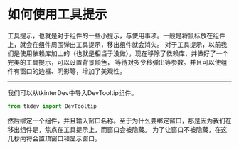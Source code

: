 # 如何使用工具提示
工具提示，也就是对于组件的一些小提示，与使用事项。一般是将鼠标放在组件上，就会在组件周围弹出工具提示，移出组件就会消失。
对于工具提示，以前我们是使用依赖库加上的（也就是相当于没做），现在移除了依赖库，并做好了一个完美的工具提示，可以设置背景颜色，
等待对多少秒弹出等参数。并且可以使组件有窗口的边框、阴影等，增加了美观性。

--- 

我们可以从tkinterDev中导入DevTooltip组件。
```python
from tkdev import DevTooltip
```
然后绑定一个组件，并且输入窗口名称。至于为什么要绑定窗口，那是因为我们在移出组件是，焦点在工具提示上，而窗口会被隐藏。
为了让窗口不被隐藏，在这几秒内将会置顶窗口和显示窗口。